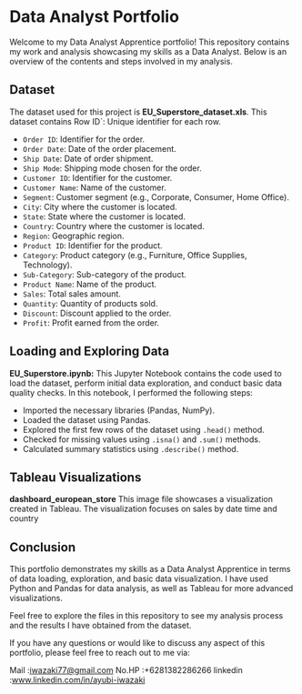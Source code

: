 # Data Analyst Portfolio

Welcome to my Data Analyst Apprentice portfolio! This repository contains my work and analysis showcasing my skills as a Data Analyst. Below is an overview of the contents and steps involved in my analysis.

## Dataset

The dataset used for this project is **EU_Superstore_dataset.xls**. This dataset contains Row ID`: Unique identifier for each row.
- `Order ID`: Identifier for the order.
- `Order Date`: Date of the order placement.
- `Ship Date`: Date of order shipment.
- `Ship Mode`: Shipping mode chosen for the order.
- `Customer ID`: Identifier for the customer.
- `Customer Name`: Name of the customer.
- `Segment`: Customer segment (e.g., Corporate, Consumer, Home Office).
- `City`: City where the customer is located.
- `State`: State where the customer is located.
- `Country`: Country where the customer is located.
- `Region`: Geographic region.
- `Product ID`: Identifier for the product.
- `Category`: Product category (e.g., Furniture, Office Supplies, Technology).
- `Sub-Category`: Sub-category of the product.
- `Product Name`: Name of the product.
- `Sales`: Total sales amount.
- `Quantity`: Quantity of products sold.
- `Discount`: Discount applied to the order.
- `Profit`: Profit earned from the order.

## Loading and Exploring Data

**EU_Superstore.ipynb:** This Jupyter Notebook contains the code used to load the dataset, perform initial data exploration, and conduct basic data quality checks. In this notebook, I performed the following steps:

   - Imported the necessary libraries (Pandas, NumPy).
   - Loaded the dataset using Pandas.
   - Explored the first few rows of the dataset using `.head()` method.
   - Checked for missing values using `.isna()` and `.sum()` methods.
   - Calculated summary statistics using `.describe()` method.
   

## Tableau Visualizations

**dashboard_european_store** This image file showcases a visualization created in Tableau. The visualization focuses on sales by date time and country

## Conclusion

This portfolio demonstrates my skills as a Data Analyst Apprentice in terms of data loading, exploration, and basic data visualization. I have used Python and Pandas for data analysis, as well as Tableau for more advanced visualizations.

Feel free to explore the files in this repository to see my analysis process and the results I have obtained from the dataset.

If you have any questions or would like to discuss any aspect of this portfolio, please feel free to reach out to me via:

Mail     :iwazaki77@gmail.com
No.HP    :+6281382286266
linkedin :www.linkedin.com/in/ayubi-iwazaki

